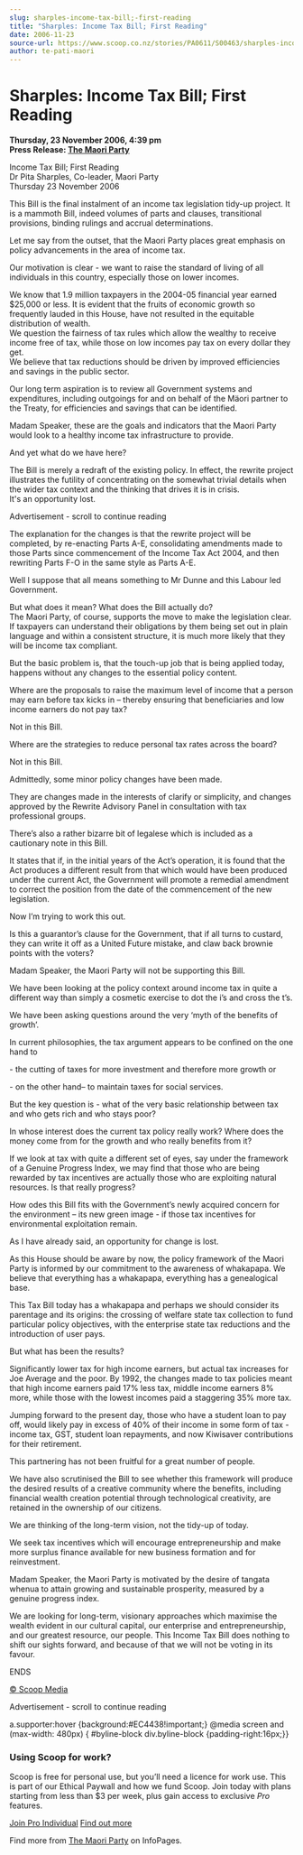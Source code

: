 ```yaml
---
slug: sharples-income-tax-bill;-first-reading
title: "Sharples: Income Tax Bill; First Reading"
date: 2006-11-23
source-url: https://www.scoop.co.nz/stories/PA0611/S00463/sharples-income-tax-bill-first-reading.htm
author: te-pati-maori
---
```

Sharples: Income Tax Bill; First Reading
========================================

**Thursday, 23 November 2006, 4:39 pm**  
**Press Release: [The Maori Party](https://info.scoop.co.nz/The_Maori_Party)**

Income Tax Bill; First Reading  
Dr Pita Sharples, Co-leader, Maori Party  
Thursday 23 November 2006

This Bill is the final instalment of an income tax legislation tidy-up project. It is a mammoth Bill, indeed volumes of parts and clauses, transitional provisions, binding rulings and accrual determinations.

Let me say from the outset, that the Maori Party places great emphasis on policy advancements in the area of income tax.

Our motivation is clear - we want to raise the standard of living of all individuals in this country, especially those on lower incomes.

We know that 1.9 million taxpayers in the 2004-05 financial year earned $25,000 or less. It is evident that the fruits of economic growth so frequently lauded in this House, have not resulted in the equitable distribution of wealth.  
We question the fairness of tax rules which allow the wealthy to receive income free of tax, while those on low incomes pay tax on every dollar they get.  
We believe that tax reductions should be driven by improved efficiencies and savings in the public sector.

Our long term aspiration is to review all Government systems and expenditures, including outgoings for and on behalf of the Mäori partner to the Treaty, for efficiencies and savings that can be identified.

Madam Speaker, these are the goals and indicators that the Maori Party would look to a healthy income tax infrastructure to provide.

And yet what do we have here?

The Bill is merely a redraft of the existing policy. In effect, the rewrite project illustrates the futility of concentrating on the somewhat trivial details when the wider tax context and the thinking that drives it is in crisis.  
It's an opportunity lost.

Advertisement - scroll to continue reading





The explanation for the changes is that the rewrite project will be completed, by re-enacting Parts A-E, consolidating amendments made to those Parts since commencement of the Income Tax Act 2004, and then rewriting Parts F-O in the same style as Parts A-E.

Well I suppose that all means something to Mr Dunne and this Labour led Government.

But what does it mean? What does the Bill actually do?  
The Maori Party, of course, supports the move to make the legislation clear. If taxpayers can understand their obligations by them being set out in plain language and within a consistent structure, it is much more likely that they will be income tax compliant.

But the basic problem is, that the touch-up job that is being applied today, happens without any changes to the essential policy content.

Where are the proposals to raise the maximum level of income that a person may earn before tax kicks in – thereby ensuring that beneficiaries and low income earners do not pay tax?

Not in this Bill.

Where are the strategies to reduce personal tax rates across the board?

Not in this Bill.

Admittedly, some minor policy changes have been made.

They are changes made in the interests of clarify or simplicity, and changes approved by the Rewrite Advisory Panel in consultation with tax professional groups.

There’s also a rather bizarre bit of legalese which is included as a cautionary note in this Bill.

It states that if, in the initial years of the Act’s operation, it is found that the Act produces a different result from that which would have been produced under the current Act, the Government will promote a remedial amendment to correct the position from the date of the commencement of the new legislation.

Now I’m trying to work this out.

Is this a guarantor’s clause for the Government, that if all turns to custard, they can write it off as a United Future mistake, and claw back brownie points with the voters?

Madam Speaker, the Maori Party will not be supporting this Bill.

We have been looking at the policy context around income tax in quite a different way than simply a cosmetic exercise to dot the i’s and cross the t’s.

We have been asking questions around the very ‘myth of the benefits of growth’.

In current philosophies, the tax argument appears to be confined on the one hand to

\- the cutting of taxes for more investment and therefore more growth or

\- on the other hand– to maintain taxes for social services.

But the key question is - what of the very basic relationship between tax and who gets rich and who stays poor?

In whose interest does the current tax policy really work? Where does the money come from for the growth and who really benefits from it?

If we look at tax with quite a different set of eyes, say under the framework of a Genuine Progress Index, we may find that those who are being rewarded by tax incentives are actually those who are exploiting natural resources. Is that really progress?

How odes this Bill fits with the Government’s newly acquired concern for the environment – its new green image - if those tax incentives for environmental exploitation remain.

As I have already said, an opportunity for change is lost.

As this House should be aware by now, the policy framework of the Maori Party is informed by our commitment to the awareness of whakapapa. We believe that everything has a whakapapa, everything has a genealogical base.

This Tax Bill today has a whakapapa and perhaps we should consider its parentage and its origins: the crossing of welfare state tax collection to fund particular policy objectives, with the enterprise state tax reductions and the introduction of user pays.

But what has been the results?

Significantly lower tax for high income earners, but actual tax increases for Joe Average and the poor. By 1992, the changes made to tax policies meant that high income earners paid 17% less tax, middle income earners 8% more, while those with the lowest incomes paid a staggering 35% more tax.

Jumping forward to the present day, those who have a student loan to pay off, would likely pay in excess of 40% of their income in some form of tax - income tax, GST, student loan repayments, and now Kiwisaver contributions for their retirement.

This partnering has not been fruitful for a great number of people.

We have also scrutinised the Bill to see whether this framework will produce the desired results of a creative community where the benefits, including financial wealth creation potential through technological creativity, are retained in the ownership of our citizens.

We are thinking of the long-term vision, not the tidy-up of today.

We seek tax incentives which will encourage entrepreneurship and make more surplus finance available for new business formation and for reinvestment.

Madam Speaker, the Maori Party is motivated by the desire of tangata whenua to attain growing and sustainable prosperity, measured by a genuine progress index.

We are looking for long-term, visionary approaches which maximise the wealth evident in our cultural capital, our enterprise and entrepreneurship, and our greatest resource, our people. This Income Tax Bill does nothing to shift our sights forward, and because of that we will not be voting in its favour.

  
ENDS

[© Scoop Media](http://www.scoop.co.nz/about/terms.html)  

Advertisement - scroll to continue reading



a.supporter:hover {background:#EC4438!important;} @media screen and (max-width: 480px) { #byline-block div.byline-block {padding-right:16px;}}

### Using Scoop for work?

Scoop is free for personal use, but you’ll need a licence for work use. This is part of our Ethical Paywall and how we fund Scoop. Join today with plans starting from less than $3 per week, plus gain access to exclusive _Pro_ features.  
  
[Join Pro Individual](https://pro.scoop.co.nz/Individual/?from=ProIn24) [Find out more](https://pro.scoop.co.nz/using-scoop-for-work/?from=ProIn24)

Find more from [The Maori Party](https://info.scoop.co.nz/The_Maori_Party) on InfoPages.